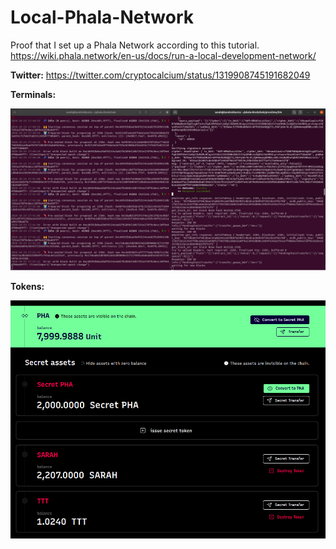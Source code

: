 # Local-Phala-Network
Proof that I set up a Phala Network according to this tutorial. https://wiki.phala.network/en-us/docs/run-a-local-development-network/

**Twitter:** https://twitter.com/cryptocalcium/status/1319908745191682049

**Terminals:**

![](https://github.com/SarahKay99/Local-Phala-Network/blob/main/Terminals.PNG?raw=true)

**Tokens:**

![](https://github.com/SarahKay99/Local-Phala-Network/blob/main/Tokens.PNG?raw=true)

